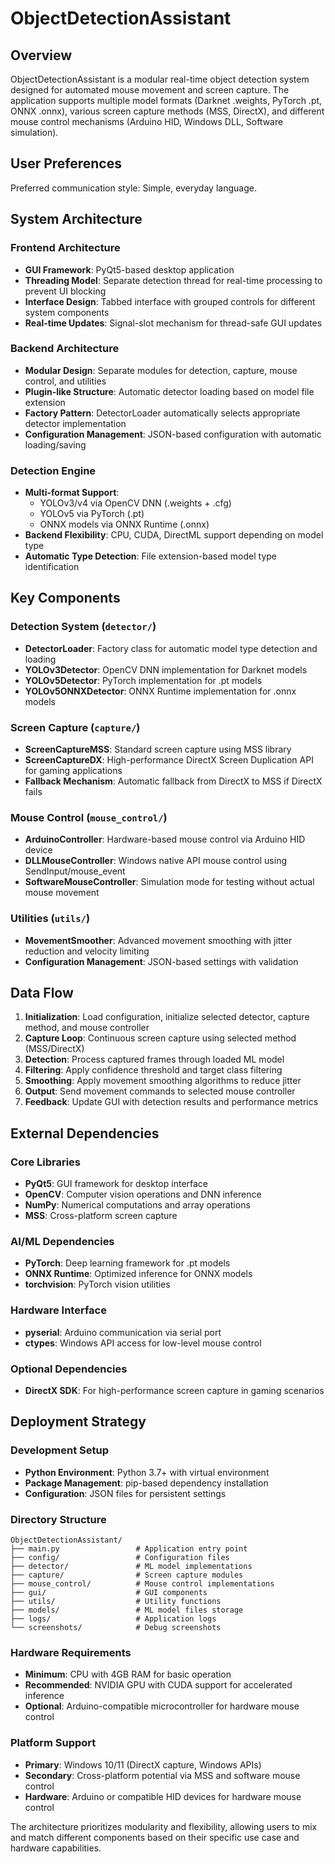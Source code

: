 # ObjectDetectionAssistant

## Overview

ObjectDetectionAssistant is a modular real-time object detection system designed for automated mouse movement and screen capture. The application supports multiple model formats (Darknet .weights, PyTorch .pt, ONNX .onnx), various screen capture methods (MSS, DirectX), and different mouse control mechanisms (Arduino HID, Windows DLL, Software simulation).

## User Preferences

Preferred communication style: Simple, everyday language.

## System Architecture

### Frontend Architecture
- **GUI Framework**: PyQt5-based desktop application
- **Threading Model**: Separate detection thread for real-time processing to prevent UI blocking
- **Interface Design**: Tabbed interface with grouped controls for different system components
- **Real-time Updates**: Signal-slot mechanism for thread-safe GUI updates

### Backend Architecture
- **Modular Design**: Separate modules for detection, capture, mouse control, and utilities
- **Plugin-like Structure**: Automatic detector loading based on model file extension
- **Factory Pattern**: DetectorLoader automatically selects appropriate detector implementation
- **Configuration Management**: JSON-based configuration with automatic loading/saving

### Detection Engine
- **Multi-format Support**: 
  - YOLOv3/v4 via OpenCV DNN (.weights + .cfg)
  - YOLOv5 via PyTorch (.pt)
  - ONNX models via ONNX Runtime (.onnx)
- **Backend Flexibility**: CPU, CUDA, DirectML support depending on model type
- **Automatic Type Detection**: File extension-based model type identification

## Key Components

### Detection System (`detector/`)
- **DetectorLoader**: Factory class for automatic model type detection and loading
- **YOLOv3Detector**: OpenCV DNN implementation for Darknet models
- **YOLOv5Detector**: PyTorch implementation for .pt models
- **YOLOv5ONNXDetector**: ONNX Runtime implementation for .onnx models

### Screen Capture (`capture/`)
- **ScreenCaptureMSS**: Standard screen capture using MSS library
- **ScreenCaptureDX**: High-performance DirectX Screen Duplication API for gaming applications
- **Fallback Mechanism**: Automatic fallback from DirectX to MSS if DirectX fails

### Mouse Control (`mouse_control/`)
- **ArduinoController**: Hardware-based mouse control via Arduino HID device
- **DLLMouseController**: Windows native API mouse control using SendInput/mouse_event
- **SoftwareMouseController**: Simulation mode for testing without actual mouse movement

### Utilities (`utils/`)
- **MovementSmoother**: Advanced movement smoothing with jitter reduction and velocity limiting
- **Configuration Management**: JSON-based settings with validation

## Data Flow

1. **Initialization**: Load configuration, initialize selected detector, capture method, and mouse controller
2. **Capture Loop**: Continuous screen capture using selected method (MSS/DirectX)
3. **Detection**: Process captured frames through loaded ML model
4. **Filtering**: Apply confidence threshold and target class filtering
5. **Smoothing**: Apply movement smoothing algorithms to reduce jitter
6. **Output**: Send movement commands to selected mouse controller
7. **Feedback**: Update GUI with detection results and performance metrics

## External Dependencies

### Core Libraries
- **PyQt5**: GUI framework for desktop interface
- **OpenCV**: Computer vision operations and DNN inference
- **NumPy**: Numerical computations and array operations
- **MSS**: Cross-platform screen capture

### AI/ML Dependencies
- **PyTorch**: Deep learning framework for .pt models
- **ONNX Runtime**: Optimized inference for ONNX models
- **torchvision**: PyTorch vision utilities

### Hardware Interface
- **pyserial**: Arduino communication via serial port
- **ctypes**: Windows API access for low-level mouse control

### Optional Dependencies
- **DirectX SDK**: For high-performance screen capture in gaming scenarios

## Deployment Strategy

### Development Setup
- **Python Environment**: Python 3.7+ with virtual environment
- **Package Management**: pip-based dependency installation
- **Configuration**: JSON files for persistent settings

### Directory Structure
```
ObjectDetectionAssistant/
├── main.py                 # Application entry point
├── config/                 # Configuration files
├── detector/               # ML model implementations
├── capture/                # Screen capture modules
├── mouse_control/          # Mouse control implementations
├── gui/                    # GUI components
├── utils/                  # Utility functions
├── models/                 # ML model files storage
├── logs/                   # Application logs
└── screenshots/            # Debug screenshots
```

### Hardware Requirements
- **Minimum**: CPU with 4GB RAM for basic operation
- **Recommended**: NVIDIA GPU with CUDA support for accelerated inference
- **Optional**: Arduino-compatible microcontroller for hardware mouse control

### Platform Support
- **Primary**: Windows 10/11 (DirectX capture, Windows APIs)
- **Secondary**: Cross-platform potential via MSS and software mouse control
- **Hardware**: Arduino or compatible HID devices for hardware mouse control

The architecture prioritizes modularity and flexibility, allowing users to mix and match different components based on their specific use case and hardware capabilities.